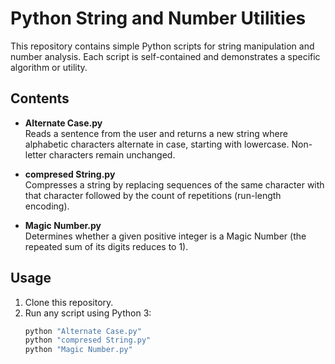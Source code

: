 # Python String and Number Utilities

This repository contains simple Python scripts for string manipulation and number analysis. Each script is self-contained and demonstrates a specific algorithm or utility.

## Contents

- **Alternate Case.py**  
  Reads a sentence from the user and returns a new string where alphabetic characters alternate in case, starting with lowercase. Non-letter characters remain unchanged.

- **compresed String.py**  
  Compresses a string by replacing sequences of the same character with that character followed by the count of repetitions (run-length encoding).

- **Magic Number.py**  
  Determines whether a given positive integer is a Magic Number (the repeated sum of its digits reduces to 1).

## Usage

1. Clone this repository.
2. Run any script using Python 3:
   ```sh
   python "Alternate Case.py"
   python "compresed String.py"
   python "Magic Number.py"